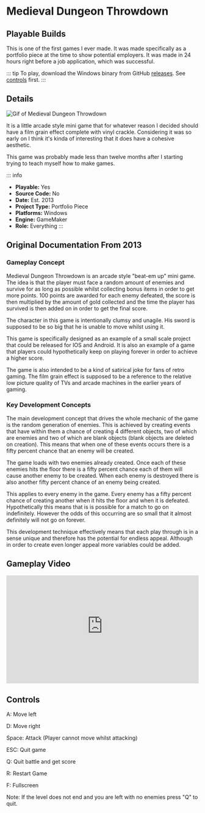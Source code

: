 # Medieval Dungeon Throwdown

## Playable Builds

This is one of the first games I ever made. It was made specifically as a portfolio piece at the time to show potential employers. It was made in 24 hours right before a job application, which was successful.


::: tip
To play, download the Windows binary from GitHub [releases](https://github.com/OwlfaceGames/owlface_archive/releases). See [controls](#controls) first.
:::

## Details

![Gif of Medieval Dungeon Throwdown](images/throwdown.gif)

It is a little arcade style mini game that for whatever reason I decided should have a film grain effect complete with vinyl crackle. Considering it was so early on I think it's kinda of interesting that it does have a cohesive aesthetic.

This game was probably made less than twelve months after I starting trying to teach myself how to make games.

::: info
- **Playable:** Yes 
- **Source Code:** No
- **Date:** Est. 2013
- **Project Type:** Portfolio Piece
- **Platforms:** Windows
- **Engine:**  GameMaker
- **Role:** Everything 
:::

## Original Documentation From 2013 

### Gameplay Concept

Medieval Dungeon Throwdown is an arcade style "beat-em up" mini game. The idea is that the player must face a random amount of enemies and survive for as long as possible whilst collecting bonus items in order to get more points. 100 points are awarded for each enemy defeated, the score is then multiplied by the amount of gold collected and the time the player has survived is then added on in order to get the final score.

The character in this game is intentionally clumsy and unagile. His sword is supposed to be so big that he is unable to move whilst using it.

This game is specifically designed as an example of a small scale project that could be released for IOS and Android. It is also an example of a game that players could hypothetically keep on playing forever in order to achieve a higher score.

The game is also intended to be a kind of satirical joke for fans of retro gaming. The film grain effect is supposed to be a reference to the relative low picture quality of TVs and arcade machines in the earlier years of gaming.

### Key Development Concepts

The main development concept that drives the whole mechanic of the game is the random generation of enemies. This is achieved by creating events that have within them a chance of creating 4 different objects, two of which are enemies and two of which are blank objects (blank objects are deleted on creation). This means that when one of these events occurs there is a fifty percent chance that an enemy will be created.

The game loads with two enemies already created. Once each of these enemies hits the floor there is a fifty percent chance each of them will cause another enemy to be created. When each enemy is destroyed there is also another fifty percent chance of an enemy being created.

This applies to every enemy in the game. Every enemy has a fifty percent chance of creating another when it hits the floor and when it is defeated. Hypothetically this means that is is possible for a match to go on indefinitely. However the odds of this occurring are so small that it almost definitely will not go on forever.

This development technique effectively means that each play through is in a sense unique and therefore has the potential for endless appeal. Although in order to create even longer appeal more variables could be added.

## Gameplay Video

<div style="position: relative; padding-bottom: 56.25%; height: 0; overflow: hidden; margin: 1rem 0;">
  <iframe 
    style="position: absolute; top: 0; left: 0; width: 100%; height: 100%; border: none;"
    src="https://www.youtube-nocookie.com/embed/m0F4RHjYQHo "
    allowfullscreen>
  </iframe>
</div>

## Controls

A: Move left

D: Move right

Space: Attack (Player cannot move whilst attacking)

ESC: Quit game

Q: Quit battle and get score

R: Restart Game

F: Fullscreen

Note: If the level does not end and you are left with no enemies 
press "Q" to quit.

